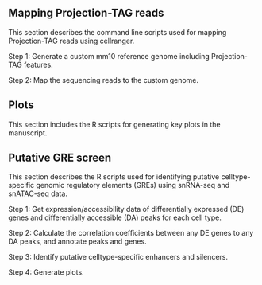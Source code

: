 ## Mapping Projection-TAG reads
This section describes the command line scripts used for mapping Projection-TAG reads using cellranger.

Step 1: Generate a custom mm10 reference genome including Projection-TAG features.

Step 2: Map the sequencing reads to the custom genome.


## Plots
This section includes the R scripts for generating key plots in the manuscript.


## Putative GRE screen
This section describes the R scripts used for identifying putative celltype-specific genomic regulatory elements (GREs) using snRNA-seq and snATAC-seq data.

Step 1: Get expression/accessibility data of differentially expressed (DE) genes and differentially accessible (DA) peaks for each cell type.

Step 2: Calculate the correlation coefficients between any DE genes to any DA peaks, and annotate peaks and genes.

Step 3: Identify putative celltype-specific enhancers and silencers.

Step 4: Generate plots.
